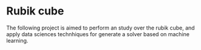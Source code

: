 # Rubik cube

The following project is aimed to perform an study over the rubik cube, and apply data sciences technhiques for generate
a solver based on machine learning.

